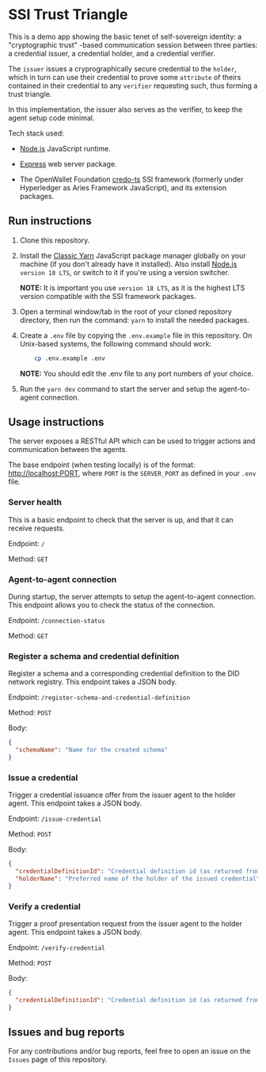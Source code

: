 # SSI Trust Triangle

This is a demo app showing the basic tenet of self-sovereign identity: a "cryptographic trust" -based communication session between three parties: a credential issuer, a credential holder, and a credential verifier.

The `issuer` issues a cryprographically secure credential to the `holder`, which in turn can use their credential to prove some `attribute` of theirs contained in their credential to any `verifier` requesting such, thus forming a trust triangle.

In this implementation, the issuer also serves as the verifier, to keep the agent setup code minimal.

Tech stack used:

- [Node.js](https://nodejs.org/) JavaScript runtime.

- [Express](https://expressjs.com/) web server package.

- The OpenWallet Foundation [credo-ts](https://github.com/openwallet-foundation/credo-ts) SSI framework (formerly under Hyperledger as Aries Framework JavaScript), and its extension packages.

## Run instructions

1. Clone this repository.

2. Install the [Classic Yarn](https://classic.yarnpkg.com/) JavaScript package manager globally on your machine (if you don't already have it installed). Also install [Node.js](https://nodejs.org/) `version 18 LTS`, or switch to it if you're using a version switcher.

   **NOTE:** It is important you use `version 18 LTS`, as it is the highest LTS version compatible with the SSI framework packages.

3. Open a terminal window/tab in the root of your cloned repository directory, then run the command: `yarn` to install the needed packages.

4. Create a `.env` file by copying the `.env.example` file in this repository. On Unix-based systems, the following command should work:

   ```sh
       cp .env.example .env
   ```

   **NOTE:** You should edit the .env file to any port numbers of your choice.

5. Run the `yarn dev` command to start the server and setup the agent-to-agent connection.

## Usage instructions

The server exposes a RESTful API which can be used to trigger actions and communication between the agents.

The base endpoint (when testing locally) is of the format: <http://localhost:PORT>, where `PORT` is the `SERVER_PORT` as defined in your `.env` file.

### Server health

This is a basic endpoint to check that the server is up, and that it can receive requests.

Endpoint: `/`

Method: `GET`

### Agent-to-agent connection

During startup, the server attempts to setup the agent-to-agent connection. This endpoint allows you to check the status of the connection.

Endpoint: `/connection-status`

Method: `GET`

### Register a schema and credential definition

Register a schema and a corresponding credential definition to the DID network registry. This endpoint takes a JSON body.

Endpoint: `/register-schema-and-credential-definition`

Method: `POST`

Body:

```json
{
  "schemaName": "Name for the created schema"
}
```

### Issue a credential

Trigger a credential issuance offer from the issuer agent to the holder agent. This endpoint takes a JSON body.

Endpoint: `/issue-credential`

Method: `POST`

Body:

```json
{
  "credentialDefinitionId": "Credential definition id (as returned from the schema and credential definition registration endpoint's response)",
  "holderName": "Preferred name of the holder of the issued credential"
}
```

### Verify a credential

Trigger a proof presentation request from the issuer agent to the holder agent. This endpoint takes a JSON body.

Endpoint: `/verify-credential`

Method: `POST`

Body:

```json
{
  "credentialDefinitionId": "Credential definition id (as returned from the registration endpoint response)"
}
```

## Issues and bug reports

For any contributions and/or bug reports, feel free to open an issue on the `Issues` page of this repository.
